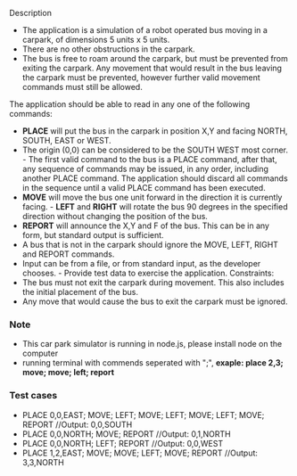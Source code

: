 Description

- The application is a simulation of a robot operated bus moving in a carpark, of  dimensions 5 units x 5 units. 
- There are no other obstructions in the carpark. 
- The bus is free to roam around the carpark, but must be prevented from exiting the  carpark. Any movement that would result in the bus leaving the carpark must be  prevented, however further valid movement commands must still be allowed. 

The application should be able to read in any one of the following commands: 

- **PLACE** will put the bus in the carpark in position X,Y and facing NORTH, SOUTH,  EAST or WEST. 
- The origin (0,0) can be considered to be the SOUTH WEST most corner. - The first valid command to the bus is a PLACE command, after that, any sequence of  commands may be issued, in any order, including another PLACE command. The  application should discard all commands in the sequence until a valid PLACE  command has been executed. 
- **MOVE** will move the bus one unit forward in the direction it is currently facing. - **LEFT** and **RIGHT** will rotate the bus 90 degrees in the specified direction without  changing the position of the bus. 
- **REPORT** will announce the X,Y and F of the bus. This can be in any form, but  standard output is sufficient. 
- A bus that is not in the carpark should ignore the MOVE, LEFT, RIGHT and REPORT  commands. 
- Input can be from a file, or from standard input, as the developer chooses. - Provide test data to exercise the application.
Constraints: 
- The bus must not exit the carpark during movement. This also includes the initial  placement of the bus. 
- Any move that would cause the bus to exit the carpark must be ignored. 

### Note
- This car park simulator is running in node.js, please install node on the computer
- running terminal with commends seperated with ";", **exaple: place 2,3; move; move; left; report**

### Test cases
- PLACE 0,0,EAST; MOVE; LEFT; MOVE; LEFT; MOVE; LEFT; MOVE; REPORT  //Output: 0,0,SOUTH
- PLACE 0,0,NORTH; MOVE; REPORT   //Output: 0,1,NORTH
- PLACE 0,0,NORTH; LEFT; REPORT  //Output: 0,0,WEST
- PLACE 1,2,EAST; MOVE; MOVE; LEFT; MOVE; REPORT   //Output: 3,3,NORTH



